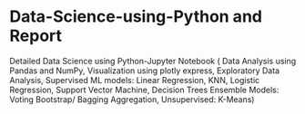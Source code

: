 # Data-Science-using-Python and Report
Detailed Data Science using Python-Jupyter Notebook ( Data Analysis using Pandas and NumPy, Visualization using plotly express, Exploratory Data Analysis, Supervised ML models: Linear Regression, KNN, Logistic Regression, Support Vector Machine, Decision Trees Ensemble Models:  Voting Bootstrap/ Bagging Aggregation,  Unsupervised: K-Means)
